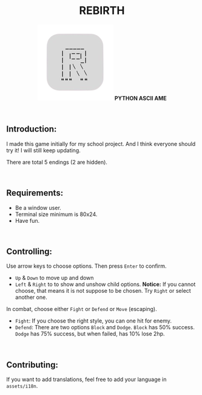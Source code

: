 <div align="center">

# REBIRTH
![icon](rebirth.png)
**PYTHON ASCII AME**

</div>

<br>

## Introduction:

I made this game initially for my school project. And I think everyone should try it! I will still keep updating.

There are total 5 endings (2 are hidden).

<br>

## Requirements:
- Be a window user.
- Terminal size minimum is 80x24.
- Have fun.

<br>

## Controlling:

Use arrow keys to choose options. Then press `Enter` to confirm.
- `Up` & `Down` to move up and down
- `Left` & `Right` to to show and unshow child options.
**Notice:** If you cannot choose, that means it is not suppose to be chosen. Try `Right` or select another one.

In combat, choose either `Fight` or `Defend` or `Move` (escaping).
- `Fight`: If you choose the right style, you can one hit for enemy.
- `Defend`: There are two options `Block` and `Dodge`. `Block` has 50% success. `Dodge` has 75% success, but when failed, has 10% lose 2hp.

<br>

## Contributing:

If you want to add translations, feel free to add your language in `assets/i18n`.
